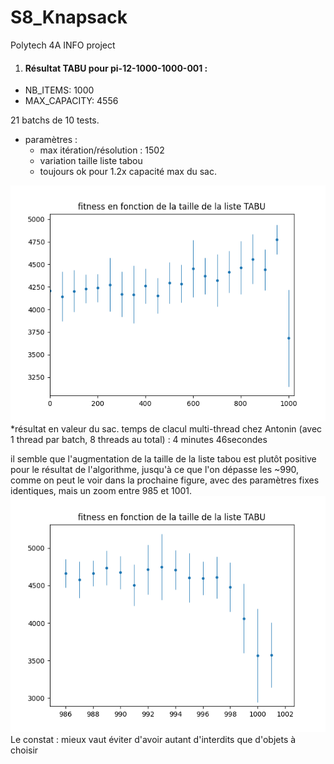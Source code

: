 # S8_Knapsack

Polytech 4A INFO project

1. #### Résultat TABU pour pi-12-1000-1000-001 :

- NB_ITEMS: 1000
- MAX_CAPACITY: 4556

21 batchs de 10 tests.

- paramètres :
  - max itération/résolution : 1502
  - variation taille liste tabou
  - toujours ok pour 1.2x capacité max du sac.

![Courbe susdécrite](/results/1_pi12_1000_20batch_of10_1500iter_varTABU.png)
\*résultat en valeur du sac.
temps de clacul multi-thread chez Antonin (avec 1 thread par batch, 8 threads au total) : 4 minutes 46secondes

il semble que l'augmentation de la taille de la liste tabou est plutôt positive pour le résultat de l'algorithme, jusqu'à ce que l'on dépasse les ~990, comme on peut le voir dans la prochaine figure, avec des paramètres fixes identiques, mais un zoom entre 985 et 1001.
![mêmes tests entre 900 et 1000](/results/1_zoomed2.png)
Le constat : mieux vaut éviter d'avoir autant d'interdits que d'objets à choisir
